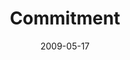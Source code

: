 ---
layout: message
category: message
series: "Roadmap For A Revolution"
title: "Commitment"
date: 2009-05-17
audio-description: "What are the conditions necessary for a revolution to thrive? Join us over the next several weeks as we analyze the Roadmap For A Revolution. This week Brian Tome talks about the importance of \"commitment.\""
audio: "http://s3.amazonaws.com/crossroadsaudiomessages/roadmap1.mp3"
audio-title: "Commitment"
audio-duration: "38&#58;55"
notes-description: " "
notes: "http://www.crossroads.net/players/media/hq/SN_05_16-17_09.pdf "
notes-title: "Commitment (Study Notes)"
program-description: ""
program: "http://www.crossroads.net/players/media/hq/0516_17Program.pdf"
program-title: "Commitment (Program)"
video-description: "What are the conditions necessary for a revolution to thrive? Join us over the next several weeks as we analyze the Roadmap For A Revolution. This week Brian Tome talks about the importance of \"commitment.\""
video-title: "Commitment"
video: "https://s3.amazonaws.com/crossroadsvideomessages/roadmap1.mp4"
video-poster: "https://www.crossroads.net/uploadedfiles/roadmap1-still.jpg"
---
